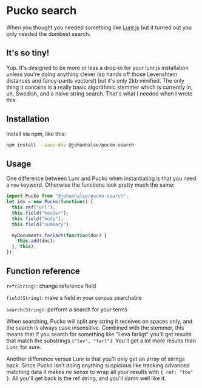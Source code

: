 # Pucko search

When you thought you needed something like [Lunr.js](https://lunrjs.com) but it turned out you only needed the dumbest search.

## It's so tiny!

Yup. It's designed to be more or less a drop-in for your lunr.js installation unless you're doing anything clever (so hands off those Levenshtein distances and fancy-pants vectors!) but it's only 2kb minified. The only thing it contains is a really basic algorithmic stemmer which is currently in, uh, Swedish, and a naive string search. That's what I needed when I wrote this.

## Installation

Install via npm, like this:

```bash
npm install --save-dev @johanhalse/pucko-search
```

## Usage

One difference between Lunr and Pucko when instantiating is that you need a `new` keyword. Otherwise the functions look pretty much the same:

```javascript
import Pucko from "@johanhalse/pucko-search";
let idx = new Pucko(function() {
  this.ref("url");
  this.field("header");
  this.field("body");
  this.field("summary");

  myDocuments.forEach(function(doc) {
    this.add(doc);
  }, this);
});
```

## Function reference

`ref(String)`: change reference field

`field(String)`: make a field in your corpus searchable

`search(String)`: perform a search for your terms

When searching, Pucko will split any string it receives on spaces only, and the search is always case insensitive. Combined with the stemmer, this means that if you search for something like "Leva farligt" you'll get results that match the substrings `["lev", "farl"]`. You'll get a lot more results than Lunr, for sure.

Another difference versus Lunr is that you'll only get an array of strings back. Since Pucko isn't doing anything suspicious like tracking advanced matching data it makes no sense to wrap all your results with `{ ref: "foo" }`. All you'll get back is the ref string, and you'll damn well like it.
